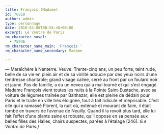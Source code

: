 ```yaml
---
title: François (Madame)
id: 76818
author: admin
type: personnage
date: 2010-03-08T08:58:46+00:00
excerpt: Le Ventre de Paris
rm_character_novel:
  - 75946
rm_character_name_main: 'François '
rm_character_name_secondary: Madame

---
```

— Maraîchère à Nanterre. Veuve. Trente-cinq ans, un peu forte, teint rude, belle de sa vie en plein air et de sa virilité adoucie par des yeux noirs d&rsquo;une tendresse charitable; grand visage calme, serré au front par un foulard noir et jaune. Pas de famille, a eu un neveu qui a mal tourné et qui s&rsquo;est engagé. Madame François vient toutes les nuits à la Pointe Saint-Eustache, avec sa voiture de légumes traînée par Balthazar; elle est pleine de dédain pour Paris et le traite en ville très éloignée, tout à fait ridicule et méprisable. C&rsquo;est elle qui a ramassé Florent, la nuit où, exténué et mourant de faim, il était tombé en travers de l&rsquo;avenue de Neuilly. Quand il la revoit plus tard, elle lui fait l&rsquo;effet d&rsquo;une plante saine et robuste, qu&rsquo;il oppose en sa pensée aux belles filles des Halles, chairs suspectes, parées à l&rsquo;étalage [246]. _(Le Ventre de Paris.)_